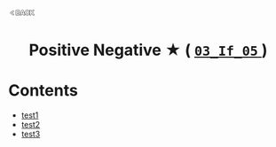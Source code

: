 <p align="left">
  <a href="../README.md">
    <img src="../../Z99-OTHERS/00-common/00-back.png" style="width:10%">
  </a>
</p>

<div align="center">
  <h1>
    Positive Negative ★ (
      <a href="https://drive.google.com/file/d/1-w1HptsNkzy_eq6wnbFf00X6_61K9N9C/view?usp=drive_link">
        <code>03_If_05</code>
      </a>
    )
  </h1>
</div>

# Contents

-   [test1]()
-   [test2]()
-   [test3]()
